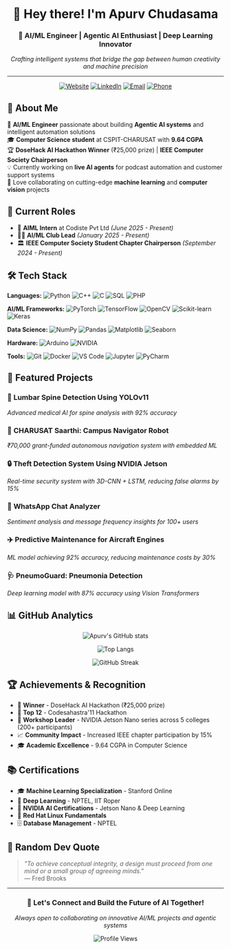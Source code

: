 <div align="center">

# 👋 Hey there! I'm Apurv Chudasama

### 🤖 AI/ML Engineer | Agentic AI Enthusiast | Deep Learning Innovator

*Crafting intelligent systems that bridge the gap between human creativity and machine precision*

---

[![Website](https://img.shields.io/badge/🌐_Website-me.apurvchudasama.tech-blue?style=for-the-badge)](https://me.apurvchudasama.tech)
[![LinkedIn](https://img.shields.io/badge/LinkedIn-0077B5?style=for-the-badge&logo=linkedin&logoColor=white)](https://www.linkedin.com/in/apurv-chudasama/)
[![Email](https://img.shields.io/badge/Email-D14836?style=for-the-badge&logo=gmail&logoColor=white)](mailto:apurvchudasama.edu@gmail.com)
[![Phone](https://img.shields.io/badge/📱_+91_9409339698-25D366?style=for-the-badge)](tel:+919409339698)

</div>

## 🚀 About Me

🎯 **AI/ML Engineer** passionate about building **Agentic AI systems** and intelligent automation solutions  
🎓 **Computer Science student** at CSPIT-CHARUSAT with **9.64 CGPA**  
🏆 **DoseHack AI Hackathon Winner** (₹25,000 prize) | **IEEE Computer Society Chairperson**  
💡 Currently working on **live AI agents** for podcast automation and customer support systems  
🤝 Love collaborating on cutting-edge **machine learning** and **computer vision** projects  

## 💼 Current Roles

- 🔬 **AIML Intern** at Codiste Pvt Ltd *(June 2025 - Present)*
- 👨‍💼 **AI/ML Club Lead** *(January 2025 - Present)*
- 🏛️ **IEEE Computer Society Student Chapter Chairperson** *(September 2024 - Present)*

## 🛠️ Tech Stack

**Languages:** ![Python](https://img.shields.io/badge/-Python-3776AB?style=flat-square&logo=Python&logoColor=white) ![C++](https://img.shields.io/badge/-C++-00599C?style=flat-square&logo=c%2B%2B&logoColor=white) ![C](https://img.shields.io/badge/-C-A8B9CC?style=flat-square&logo=c&logoColor=white) ![SQL](https://img.shields.io/badge/-SQL-4479A1?style=flat-square&logo=postgresql&logoColor=white) ![PHP](https://img.shields.io/badge/-PHP-777BB4?style=flat-square&logo=php&logoColor=white)

**AI/ML Frameworks:** ![PyTorch](https://img.shields.io/badge/-PyTorch-EE4C2C?style=flat-square&logo=pytorch&logoColor=white) ![TensorFlow](https://img.shields.io/badge/-TensorFlow-FF6F00?style=flat-square&logo=tensorflow&logoColor=white) ![OpenCV](https://img.shields.io/badge/-OpenCV-5C3EE8?style=flat-square&logo=opencv&logoColor=white) ![Scikit-learn](https://img.shields.io/badge/-Scikit--learn-F7931E?style=flat-square&logo=scikit-learn&logoColor=white) ![Keras](https://img.shields.io/badge/-Keras-D00000?style=flat-square&logo=keras&logoColor=white)

**Data Science:** ![NumPy](https://img.shields.io/badge/-NumPy-013243?style=flat-square&logo=numpy&logoColor=white) ![Pandas](https://img.shields.io/badge/-Pandas-150458?style=flat-square&logo=pandas&logoColor=white) ![Matplotlib](https://img.shields.io/badge/-Matplotlib-11557c?style=flat-square) ![Seaborn](https://img.shields.io/badge/-Seaborn-388E3C?style=flat-square)

**Hardware:** ![Arduino](https://img.shields.io/badge/-Arduino-00979D?style=flat-square&logo=arduino&logoColor=white) ![NVIDIA](https://img.shields.io/badge/-NVIDIA%20Jetson-76B900?style=flat-square&logo=nvidia&logoColor=white)

**Tools:** ![Git](https://img.shields.io/badge/-Git-F05032?style=flat-square&logo=git&logoColor=white) ![Docker](https://img.shields.io/badge/-Docker-2496ED?style=flat-square&logo=docker&logoColor=white) ![VS Code](https://img.shields.io/badge/-VS%20Code-007ACC?style=flat-square&logo=visual-studio-code&logoColor=white) ![Jupyter](https://img.shields.io/badge/-Jupyter-F37626?style=flat-square&logo=jupyter&logoColor=white) ![PyCharm](https://img.shields.io/badge/-PyCharm-000000?style=flat-square&logo=pycharm&logoColor=white)

## 🌟 Featured Projects

### 🦴 **Lumbar Spine Detection Using YOLOv11**
*Advanced medical AI for spine analysis with 92% accuracy*

### 🤖 **CHARUSAT Saarthi: Campus Navigator Robot**
*₹70,000 grant-funded autonomous navigation system with embedded ML*

### 🔒 **Theft Detection System Using NVIDIA Jetson**
*Real-time security system with 3D-CNN + LSTM, reducing false alarms by 15%*

### 💬 **WhatsApp Chat Analyzer**
*Sentiment analysis and message frequency insights for 100+ users*

### ✈️ **Predictive Maintenance for Aircraft Engines**
*ML model achieving 92% accuracy, reducing maintenance costs by 30%*

### 🩺 **PneumoGuard: Pneumonia Detection**
*Deep learning model with 87% accuracy using Vision Transformers*

## 📊 GitHub Analytics

<div align="center">

![Apurv's GitHub stats](https://github-readme-stats.vercel.app/api?username=Apurv090405&show_icons=true&theme=tokyonight&hide_border=true&bg_color=0d1117&title_color=58a6ff&text_color=c9d1d9&icon_color=58a6ff)

![Top Langs](https://github-readme-stats.vercel.app/api/top-langs/?username=Apurv090405&layout=compact&theme=tokyonight&hide_border=true&bg_color=0d1117&title_color=58a6ff&text_color=c9d1d9)

![GitHub Streak](https://github-readme-streak-stats.herokuapp.com/?user=Apurv090405&theme=tokyonight&hide_border=true&background=0d1117&stroke=58a6ff&ring=58a6ff&fire=58a6ff&currStreakLabel=58a6ff)

</div>

## 🏆 Achievements & Recognition

- 🥇 **Winner** - DoseHack AI Hackathon (₹25,000 prize)
- 🏅 **Top 12** - Codesahastra'11 Hackathon
- 🎯 **Workshop Leader** - NVIDIA Jetson Nano series across 5 colleges (200+ participants)
- 📈 **Community Impact** - Increased IEEE chapter participation by 15%
- 🎓 **Academic Excellence** - 9.64 CGPA in Computer Science

## 📚 Certifications

- 🎓 **Machine Learning Specialization** - Stanford Online
- 🧠 **Deep Learning** - NPTEL, IIT Roper
- 🚀 **NVIDIA AI Certifications** - Jetson Nano & Deep Learning
- 🐧 **Red Hat Linux Fundamentals**
- 🗄️ **Database Management** - NPTEL

## 💭 Random Dev Quote

> *"To achieve conceptual integrity, a design must proceed from one mind or a small group of agreeing minds."*  
> — Fred Brooks

---

<div align="center">

### 🤝 Let's Connect and Build the Future of AI Together!

*Always open to collaborating on innovative AI/ML projects and agentic systems*

![Profile Views](https://komarev.com/ghpvc/?username=Apurv090405&color=58a6ff&style=flat-square&label=Profile+Views)

</div>
